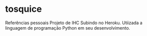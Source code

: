 # tosquice
Referências pessoais
Projeto de IHC
Subindo no Heroku.
Utiizada a linguagem de programação Python em seu desenvolvimento.
